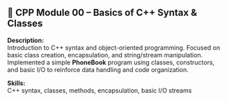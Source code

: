 ## 🧩 CPP Module 00 – Basics of C++ Syntax & Classes

**Description:**  
Introduction to C++ syntax and object-oriented programming. Focused on basic class creation, encapsulation, and string/stream manipulation.  
Implemented a simple **PhoneBook** program using classes, constructors, and basic I/O to reinforce data handling and code organization.

**Skills:**  
C++ syntax, classes, methods, encapsulation, basic I/O streams
